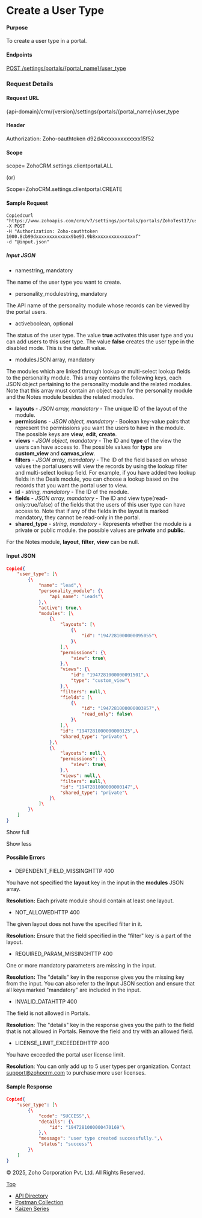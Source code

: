 # Create a User Type

#### Purpose

To create a user type in a portal.

#### Endpoints

[POST /settings/portals/{portal\_name}/user\_type](https://www.zoho.com/crm/developer/docs/api/v7/create-user-type.html)

### Request Details

#### Request URL

{api-domain}/crm/{version}/settings/portals/{portal\_name}/user\_type

#### Header

Authorization: Zoho-oauthtoken d92d4xxxxxxxxxxxxx15f52

#### Scope

scope= ZohoCRM.settings.clientportal.ALL

(or)

Scope=ZohoCRM.settings.clientportal.CREATE

#### Sample Request

``` curl
Copiedcurl "https://www.zohoapis.com/crm/v7/settings/portals/portals/ZohoTest17/user_type"
-X POST
-H "Authorization: Zoho-oauthtoken 1000.8cb99dxxxxxxxxxxxxx9be93.9b8xxxxxxxxxxxxxxxf"
-d "@input.json"
```

##### Input JSON

- namestring, mandatory



The name of the user type you want to create.

- personality\_modulestring, mandatory



The API name of the personality module whose records can be viewed by the portal users.

- activeboolean, optional



The status of the user type. The value **true** activates this user type and you can add users to this user type. The value **false** creates the user type in the disabled mode. This is the default value.

- modulesJSON array, mandatory



The modules which are linked through lookup or multi-select lookup fields to the personality module. This array contains the following keys, each JSON object pertaining to the personality module and the related modules. Note that this array must contain an object each for the personality module and the Notes module besides the related modules.



- **layouts** \- _JSON array, mandatory_ \- The unique ID of the layout of the module.
- **permissions** \- _JSON object, mandatory_ \- Boolean key-value pairs that represent the permissions you want the users to have in the module. The possible keys are **view**, **edit**, **create**.
- **views** \- _JSON object, mandatory_ \- The ID and **type** of the view the users can have access to. The possible values for **type** are **custom\_view** and **canvas\_view**.
- **filters** \- _JSON array, mandatory_ \- The ID of the field based on whose values the portal users will view the records by using the lookup filter and multi-select lookup field. For example, if you have added two lookup fields in the Deals module, you can choose a lookup based on the records that you want the portal user to view.
- **id** \- _string, mandatory_ \- The ID of the module.
- **fields** \- _JSON array, mandatory_ \- The ID and view type(read-only:true/false) of the fields that the users of this user type can have access to. Note that if any of the fields in the layout is marked mandatory, they cannot be read-only in the portal.
- **shared\_type** \- _string, mandatory_ \- Represents whether the module is a private or public module. the possible values are **private** and **public**.

For the Notes module, **layout**, **filter**, **view** can be null.

#### Input JSON

``` json
Copied{
    "user_type": [\
        {\
            "name": "lead",\
            "personality_module": {\
                "api_name": "Leads"\
            },\
            "active": true,\
            "modules": [\
                {\
                    "layouts": [\
                        {\
                            "id": "1947281000000095055"\
                        }\
                    ],\
                    "permissions": {\
                        "view": true\
                    },\
                    "views": {\
                        "id": "1947281000000091501",\
                        "type": "custom_view"\
                    },\
                    "filters": null,\
                    "fields": [\
                        {\
                            "id": "1947281000000003857",\
                            "read_only": false\
                        }\
                    ],\
                    "id": "1947281000000000125",\
                    "shared_type": "private"\
                },\
                {\
                    "layouts": null,\
                    "permissions": {\
                        "view": true\
                    },\
                    "views": null,\
                    "filters": null,\
                    "id": "1947281000000000147",\
                    "shared_type": "private"\
                }\
            ]\
        }\
    ]
}
```

Show full

Show less

#### Possible Errors

- DEPENDENT\_FIELD\_MISSINGHTTP 400



You have not specified the **layout** key in the input in the **modules** JSON array.

**Resolution:** Each private module should contain at least one layout.

- NOT\_ALLOWEDHTTP 400



The given layout does not have the specified filter in it.

**Resolution:** Ensure that the field specified in the "filter" key is a part of the layout.

- REQUIRED\_PARAM\_MISSINGHTTP 400



One or more mandatory parameters are missing in the input.

**Resolution:** The "details" key in the response gives you the missing key from the input. You can also refer to the Input JSON section and ensure that all keys marked "mandatory" are included in the input.

- INVALID\_DATAHTTP 400



The field is not allowed in Portals.

**Resolution**: The "details" key in the response gives you the path to the field that is not allowed in Portals. Remove the field and try with an allowed field.

- LICENSE\_LIMIT\_EXCEEDEDHTTP 400



You have exceeded the portal user license limit.

**Resolution**: You can only add up to 5 user types per organization. Contact support@zohocrm.com to purchase more user licenses.


#### Sample Response

``` json
Copied{
    "user_type": [\
        {\
            "code": "SUCCESS",\
            "details": {\
                "id": "1947281000000470169"\
            },\
            "message": "user type created successfully.",\
            "status": "success"\
        }\
    ]
}
```

© 2025, Zoho Corporation Pvt. Ltd. All Rights Reserved.

[Top](https://www.zoho.com/crm/developer/docs/api/v7/create-user-type.html#top)

- [API Directory](https://www.zoho.com/crm/developer/docs/api-directory.html?source_from=qlink_)
- [Postman Collection](https://www.postman.com/zohocrmdevelopers/workspace/zoho-crm-developers/overview?source_from=qlink_)
- [Kaizen Series](https://www.zoho.com/crm/developer/docs/kaizen-series-directory.html?source_from=qlink_)
